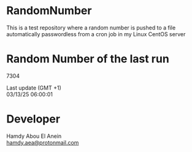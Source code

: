 # RandomNumber    
This is a test repository where a random number is pushed to a file automatically passwordless from a cron job in my Linux CentOS server    
# Random Number of the last run   
7304
      
Last update (GMT +1)    
03/13/25 06:00:01
# Developer    
Hamdy Abou El Anein   
hamdy.aea@protonmail.com
